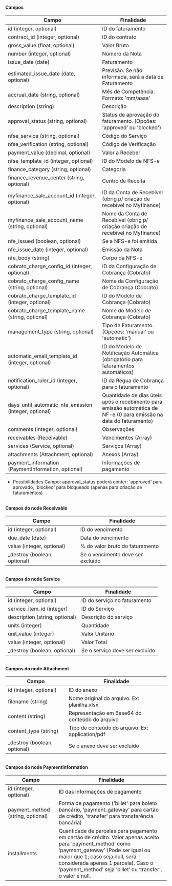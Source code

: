 
<br>
<strong> Campos  </strong>

|              Campo                                      |      Finalidade
| ------------------------------------------------------- | --------------------------------------------------------------------------------- |
| id (integer, optional)                                  | ID do faturamento                                                                 |
| contract_id (integer, optional)                         | ID do contrato                                                                    |
| gross_value (float, optional)                           | Valor Bruto                                                                       |
| number (integer, optional)                              | Número da Nota                                                                    |
| issue_date (date)                                       | Faturamento                                                                       |
| estimated_issue_date (date, optional)                   | Previsão. Se não informada, será a data de Faturamento                            |
| accrual_date (string, optional)                         | Mês de Competência. Formato: 'mm/aaaa'                                            |
| description (string)                                    | Descrição                                                                         |
| approval_status (string, optional)                      | Status de aprovação do faturamento. (Opções: 'approved' ou 'blocked')             |
| nfse_service (string, optional)                         | Código do Serviço                                                                 |
| nfse_verification (string, optional)                    | Código de Verificação                                                             |
| payment_value (decimal, optional)                       | Valor a Receber                                                                   |
| nfse_template_id (integer, optional)                    | ID do Modelo de NFS-e                                                             |
| finance_category (string, optional)                     | Categoria                                                                         |
| finance_revenue_center (string, optional)               | Centro de Receita                                                                 |
| myfinance_sale_account_id (integer, optional)           | ID da Conta de Recebível (obrig p/ criação de recebível no Myfinance)             |
| myfinance_sale_account_name (string, optional)          | Nome da Conta de Recebível (obrig p/ criação criação de recebível no Myfinance)   |
| nfe_issued (boolean, optional)                          | Se a NFS-e foi emitida                                                            |
| nfe_issue_date (integer, optional)                      | Emissão da Nota                                                                   |
| nfe_body (string)                                       | Corpo da NFS-e                                                                    |
| cobrato_charge_config_id (integer, optional)            | ID da Configuração de Cobrança (Cobrato)                                          |
| cobrato_charge_config_name (string, optional)           | Nome da Configuração de Cobrança (Cobrato)                                        |
| cobrato_charge_template_id (integer, optional)          | ID do Modelo de Cobrança (Cobrato)                                                |
| cobrato_charge_template_name (string, optional)         | Nome do Modelo de Cobrança (Cobrato)                                              |
| management_type (string, optional)                      | Tipo de Faturamento. (Opções: 'manual' ou 'automatic')                            |
| automatic_email_template_id (integer, optional)         | ID do Modelo de Notificação Automática (obrigatório para faturamentos automáticos)|
| notification_ruler_id (integer, optional)               | ID da Régua de Cobrança para o faturamento                                        |
| days_until_automatic_nfe_emission (integer, optional)   | Quantidade de dias úteis após o recebimento para emissão automática de NF-e (0 para emissão na data do faturamento)|
| comments (integer, optional)                            | Observações                                                                       |
| receivables (Receivable)                                | Vencimentos (Array)                                                               |
| services (Service, optional)                            | Serviços (Array)                                                                  |
| attachments (Attachment, optional)                      | Anexos (Array)                                                                    |
| payment_information (PaymentInformation, optional)      | Informações de pagamento                                                          |


* Possibilidades
Campo: approval_status poderá conter:  'approved' para aprovado, 'blocked' para bloqueado (apenas para criação de faturamentos)


<br>
<strong> Campos do node Receivable  </strong>

|              Campo                  |      Finalidade
| ----------------------------------- | ------------------------------------------------------------- |
| id (integer, optional)              | ID do vencimento                                              |
| due_date (date)                     | Data do vencimento                                            |
| value (integer, optional)           | % do valor bruto do faturamento                               |
| _destroy (boolean, optional)        | Se o vencimento deve ser excluído                             |


<br>
<strong> Campos do node Service  </strong>

|              Campo                  |      Finalidade
| ----------------------------------- | ----------------------------------------------|
| id (integer, optional)              | ID do serviço no faturamento                  |
| service_item_id (integer)           | ID do Serviço                                 |
| description (string, optional)      | Descrição do serviço                          |
| units (integer)                     | Quantidade                                    |
| unit_value (integer)                | Valor Unitário                                |
| value (integer, optional)           | Valor Total                                   |
| _destroy (boolean, optional)        | Se o serviço deve ser excluído                |


<br>
<strong> Campos do node Attachment  </strong>

|              Campo                  |      Finalidade
| ----------------------------------- | -------------------------------------------------- |
| id (integer, optional)              | ID do anexo                                        |
| filename (string)                   | Nome original do arquivo. Ex: planilha.xlsx        |
| content (string)                    | Representação em Base64 do conteúdo do arquivo     |
| content_type (string)               | Tipo de conteúdo do arquivo. Ex: application/pdf   |
| _destroy (boolean, optional)        | Se o anexo deve ser excluído                       |



<br>
<strong> Campos do node PaymentInformation  </strong>

|              Campo                  |      Finalidade
| ----------------------------------- | --------------------------------------------------- |
| id (integer, optional)              | ID das informações de pagamento                     |
| payment_method (string, optional)   | Forma de pagamento ('billet' para boleto bancário, 'payment_gateway' para cartão de crédito, 'transfer' para transferência bancária) |
| installments                        | Quantidade de parcelas para pagamento em cartão de crédito. Valor apenas aceito para ‘payment_method’ como ‘payment_gateway’ (Pode ser igual ou maior que 1; caso seja null, será considerada apenas 1 parcela). Caso o ‘payment_method’ seja ‘billet’ ou ‘transfer’, o valor é null. |
